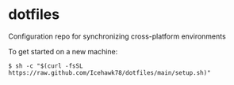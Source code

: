 # dotfiles
Configuration repo for synchronizing cross-platform environments

To get started on a new machine:

`$ sh -c "$(curl -fsSL https://raw.github.com/Icehawk78/dotfiles/main/setup.sh)"`
